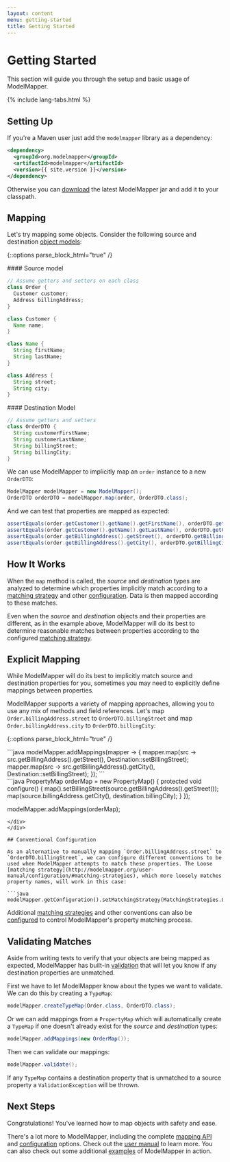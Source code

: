 ```yaml
---
layout: content
menu: getting-started
title: Getting Started
---
```


# Getting Started

This section will guide you through the setup and basic usage of ModelMapper.

{% include lang-tabs.html %}

## Setting Up

If you're a Maven user just add the `modelmapper` library as a dependency:

```xml
<dependency>
  <groupId>org.modelmapper</groupId>
  <artifactId>modelmapper</artifactId>
  <version>{{ site.version }}</version>
</dependency>
```

Otherwise you can [download](/downloads) the latest ModelMapper jar and add it to your classpath.

## Mapping

Let's try mapping some objects. Consider the following source and destination [object models](https://github.com/jhalterman/modelmapper/tree/master/examples/src/main/java/org/modelmapper/gettingstarted):

{::options parse_block_html="true" /}
<div class="container">
<div class="row">
<div class="span4">  
#### Source model

```java
// Assume getters and setters on each class
class Order {
  Customer customer;
  Address billingAddress;
}

class Customer {
  Name name;
}

class Name {
  String firstName;
  String lastName;
}

class Address {
  String street;
  String city;
}
```
</div>
<div class="span4">
#### Destination Model

```java
// Assume getters and setters
class OrderDTO {
  String customerFirstName;
  String customerLastName;
  String billingStreet;
  String billingCity;
}
```
</div>
</div>
</div>

We can use ModelMapper to implicitly map an `order` instance to a new `OrderDTO`:

```java
ModelMapper modelMapper = new ModelMapper();
OrderDTO orderDTO = modelMapper.map(order, OrderDTO.class);
```

And we can test that properties are mapped as expected:

```java
assertEquals(order.getCustomer().getName().getFirstName(), orderDTO.getCustomerFirstName());
assertEquals(order.getCustomer().getName().getLastName(), orderDTO.getCustomerLastName());
assertEquals(order.getBillingAddress().getStreet(), orderDTO.getBillingStreet());
assertEquals(order.getBillingAddress().getCity(), orderDTO.getBillingCity());
```

## How It Works

When the `map` method is called, the _source_ and _destination_ types are analyzed to determine which properties implicitly match according to a [matching strategy](http://modelmapper.org/user-manual/configuration/#matching-strategies) and other [configuration](/user-manual/configuration). Data is then mapped according to these matches.

Even when the _source_ and _destination_ objects and their properties are different, as in the example above, ModelMapper will do its best to determine reasonable matches between properties according to the configured [matching strategy](http://modelmapper.org/user-manual/configuration/#matching-strategies).

## Explicit Mapping

While ModelMapper will do its best to implicitly match source and destination properties for you, sometimes you may need to explicitly define mappings between properties.

ModelMapper supports a variety of mapping approaches, allowing you to use any mix of methods and field references. Let's map `Order.billingAddress.street` to `OrderDTO.billingStreet` and map `Order.billingAddress.city` to `OrderDTO.billingCity`:

{::options parse_block_html="true" /}
<div class="tab-content">
<div class="tab-pane active java8">
```java
modelMapper.addMappings(mapper -> {
  mapper.map(src -> src.getBillingAddress().getStreet(),
      Destination::setBillingStreet);
  mapper.map(src -> src.getBillingAddress().getCity(),
      Destination::setBillingStreet);
});
```
</div>
<div class="tab-pane java6">
```java
PropertyMap<Order, OrderDTO> orderMap = new PropertyMap<Order, OrderDTO>() {
  protected void configure() {
    map().setBillingStreet(source.getBillingAddress().getStreet());
    map(source.billingAddress.getCity(), destination.billingCity);
  }
});

modelMapper.addMappings(orderMap);
```
</div>
</div>

## Conventional Configuration

As an alternative to manually mapping `Order.billingAddress.street` to `OrderDTO.billingStreet`, we can configure different conventions to be used when ModelMapper attempts to match these properties. The Loose [matching strategy](http://modelmapper.org/user-manual/configuration/#matching-strategies), which more loosely matches property names, will work in this case:

```java
modelMapper.getConfiguration().setMatchingStrategy(MatchingStrategies.LOOSE);
```

Additional [matching strategies](http://modelmapper.org/user-manual/configuration/#matching-strategies) and other conventions can also be [configured](/user-manual/configuration) to control ModelMapper's property matching process.

## Validating Matches

Aside from writing tests to verify that your objects are being mapped as expected, ModelMapper has built-in [validation](/user-manual/validation) that will let you know if any destination properties are unmatched.

First we have to let ModelMapper know about the types we want to validate. We can do this by creating a `TypeMap`:

```java
modelMapper.createTypeMap(Order.class, OrderDTO.class);
```

Or we can add mappings from a `PropertyMap` which will automatically create a `TypeMap` if one doesn't already exist for the _source_ and _destination_ types:

```java
modelMapper.addMappings(new OrderMap());
```

Then we can validate our mappings:

```java
modelMapper.validate();
```

If any `TypeMap` contains a destination property that is unmatched to a source property a `ValidationException` will be thrown.

## Next Steps

Congratulations! You've learned how to map objects with safety and ease. 

There's a lot more to ModelMapper, including the complete [mapping API](/user-manual/property-mapping/) and [configuration](/user-manual/configuration) options. Check out the [user manual](/user-manual/) to learn more. You can also check out some additional [examples](/examples/) of ModelMapper in action.
